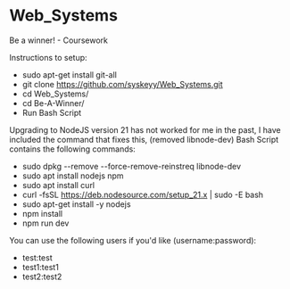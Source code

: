 # Web_Systems
Be a winner! - Coursework

Instructions to setup:
- sudo apt-get install git-all
- git clone https://github.com/syskeyy/Web_Systems.git
- cd Web_Systems/
- cd Be-A-Winner/
- Run Bash Script

Upgrading to NodeJS version 21 has not worked for me in the past, I have included the command that fixes this, (removed libnode-dev)
Bash Script contains the following commands:

- sudo dpkg --remove --force-remove-reinstreq libnode-dev
- sudo apt install nodejs npm
- sudo apt install curl
- curl -fsSL https://deb.nodesource.com/setup_21.x | sudo -E bash 
- sudo apt-get install -y nodejs 
- npm install
- npm run dev

You can use the following users if you'd like (username:password):
- test:test
- test1:test1
- test2:test2
